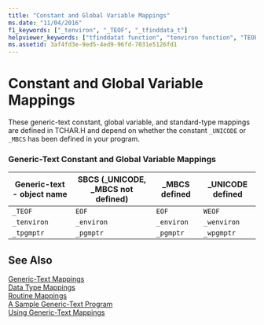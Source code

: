 ```yaml
---
title: "Constant and Global Variable Mappings"
ms.date: "11/04/2016"
f1_keywords: ["_tenviron", "_TEOF", "_tfinddata_t"]
helpviewer_keywords: ["tfinddatat function", "tenviron function", "TEOF type", "_TEOF type", "generic-text mappings", "_tenviron function", "_tfinddata_t function"]
ms.assetid: 3af4fd3e-9ed5-4ed9-96fd-7031e5126fd1
---
```

# Constant and Global Variable Mappings

These generic-text constant, global variable, and standard-type mappings are defined in TCHAR.H and depend on whether the constant `_UNICODE` or `_MBCS` has been defined in your program.

### Generic-Text Constant and Global Variable Mappings

|Generic-text - object name|SBCS (_UNICODE, _MBCS not defined)|_MBCS defined|_UNICODE defined|
|----------------------------------|--------------------------------------------|--------------------|-----------------------|
|`_TEOF`|`EOF`|`EOF`|`WEOF`|
|`_tenviron`|`_environ`|`_environ`|`_wenviron`|
|`_tpgmptr`|`_pgmptr`|`_pgmptr`|`_wpgmptr`|

## See Also

[Generic-Text Mappings](../c-runtime-library/generic-text-mappings.md)<br/>
[Data Type Mappings](../c-runtime-library/data-type-mappings.md)<br/>
[Routine Mappings](../c-runtime-library/routine-mappings.md)<br/>
[A Sample Generic-Text Program](../c-runtime-library/a-sample-generic-text-program.md)<br/>
[Using Generic-Text Mappings](../c-runtime-library/using-generic-text-mappings.md)